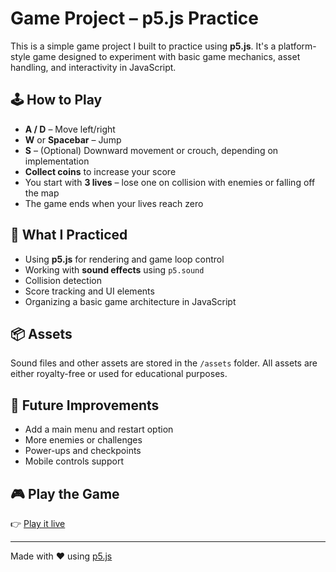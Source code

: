 # Game Project – p5.js Practice

This is a simple game project I built to practice using **p5.js**. It's a platform-style game designed to experiment with basic game mechanics, asset handling, and interactivity in JavaScript.

## 🕹️ How to Play

- **A / D** – Move left/right  
- **W** or **Spacebar** – Jump  
- **S** – (Optional) Downward movement or crouch, depending on implementation  
- **Collect coins** to increase your score  
- You start with **3 lives** – lose one on collision with enemies or falling off the map  
- The game ends when your lives reach zero

## 🧠 What I Practiced

- Using **p5.js** for rendering and game loop control  
- Working with **sound effects** using `p5.sound`  
- Collision detection  
- Score tracking and UI elements  
- Organizing a basic game architecture in JavaScript

## 📦 Assets

Sound files and other assets are stored in the `/assets` folder. All assets are either royalty-free or used for educational purposes.

## 🚀 Future Improvements

- Add a main menu and restart option  
- More enemies or challenges  
- Power-ups and checkpoints  
- Mobile controls support

## 🎮 Play the Game

👉 [Play it live](https://mygameproject-five.vercel.app/)

---

Made with ❤️ using [p5.js](https://p5js.org/)
